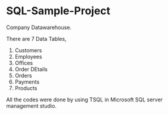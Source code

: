 # SQL-Sample-Project

Company Datawarehouse.

There are 7 Data Tables,
 1. Customers
 2. Employees
 3. Offices
 4. Order DEtails
 5. Orders
 6. Payments
 7. Products


All the codes were done by using TSQL in Microsoft SQL server management studio.
